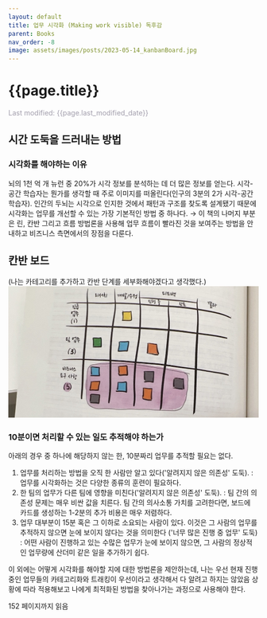 ```yaml
---
layout: default
title: 업무 시각화 (Making work visible) 독후감
parent: Books
nav_order: -8
image: assets/images/posts/2023-05-14_kanbanBoard.jpg
---
```


# {{page.title}}
<span style = "color: #A39FAD">Last modified: {{page.last_modified_date}}</span>


## 시간 도둑을 드러내는 방법
### 시각화를 해야하는 이유
뇌의 1천 억 개 뉴런 중 20%가 시각 정보를 분석하는 데 더 많은 정보를 얻는다. 시각-공간 학습자는 뭔가를 생각할 때 주로 이미지를 떠올린다(인구의 3분의 2가 시각-공간 학습자). 인간의 두뇌는 시각으로 인지한 것에서 패턴과 구조를 찾도록 설계됐기 때문에 시각화는 업무를 개선할 수 있는 가장 기본적인 방법 중 하나다.
→ 이 책의 나머지 부분은 린, 칸반 그리고 흐름 방법론을 사용해 업무 흐름이 빨라진 것을 보여주는 방법을 안내하고 비즈니스 측면에서의 장점을 다룬다.

## 칸반 보드
(나는 카테고리를 추가하고 칸반 단계를 세부화해야겠다고 생각했다.)
![](../../assets/images/posts/2023-05-14_kanbanBoard.jpg)


### 10분이면 처리할 수 있는 일도 추적해야 하는가
아래의 경우 중 하나에 해당하지 않는 한, 10분짜리 업무를 추적할 필요는 없다.
1. 업무를 처리하는 방법을 오직 한 사람만 알고 있다('알려지지 않은 의존성' 도둑).
   : 업무를 시각화하는 것은 다양한 종류의 훈련이 필요하다.
2. 한 팀의 업무가 다른 팀에 영향을 미친다('알려지지 않은 의존성' 도둑). 
   : 팀 간의 의존성 문제는 매우 비싼 값을 치른다. 팀 간의 의사소통 가치를 고려한다면, 보드에 카드를 생성하는 1-2분의 추가 비용은 매우 저렴하다.
3. 업무 대부분이 15분 혹은 그 이하로 소요되는 사람이 있다. 이것은 그 사람의 업무를 추적하지 않으면 눈에 보이지 않다는 것을 의미한다 ('너무 많은 진행 중 업무' 도둑)
   : 어떤 사람이 진행하고 있는 수많은 업무가 눈에 보이지 않으면, 그 사람의 정상적인 업무량에 산더미 같은 일을 추가하기 쉽다.



이 외에는 어떻게 시각화를 해야할 지에 대한 방법론을 제안하는데, 나는 우선 현재 진행중인 업무들의 카테고리화와 트래킹이 우선이라고 생각해서 다 알려고 하지는 않았음
상황에 따라 적용해보고 나에게 최적화된 방법을 찾아나가는 과정으로 사용해야 한다.







152 페이지까지 읽음